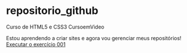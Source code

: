 # repositorio_github
 Curso de HTML5 e CSS3 CursoemVideo

Estou aprendendo a criar sites e agora vou gerenciar meus 
repositórios!
<a href=""> Executar o exercício 001</a>
